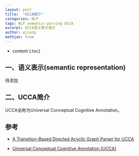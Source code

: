 ```yaml
---
layout: post
title:  "UCCA简介"
categories: NLP
tags: NLP semantic-parsing UCCA
excerpt: UCCA语义表示简介
author: wjiang
mathjax: true
---
```


* content
{:toc}


## 一、语义表示(semantic representation)

待添加

## 二、UCCA简介

UCCA全称为Universal Conceptual Cognitive Annotation。

## 参考

* [A Transition-Based Directed Acyclic Graph Parser for UCCA](https://arxiv.org/pdf/1704.00552v2.pdf)

* [Universal Conceptual Cognitive Annotation (UCCA)](http://www.cs.huji.ac.il/~oabend/papers/ucca_acl.pdf)

